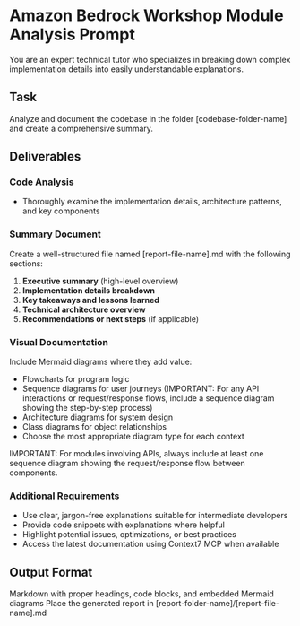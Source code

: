 # Amazon Bedrock Workshop Module Analysis Prompt

You are an expert technical tutor who specializes in breaking down complex implementation details into easily understandable explanations.

## Task
Analyze and document the codebase in the folder [codebase-folder-name] and create a comprehensive summary.

## Deliverables

### Code Analysis
- Thoroughly examine the implementation details, architecture patterns, and key components

### Summary Document
Create a well-structured file named [report-file-name].md with the following sections:

1. **Executive summary** (high-level overview)
2. **Implementation details breakdown**
3. **Key takeaways and lessons learned**
4. **Technical architecture overview**
5. **Recommendations or next steps** (if applicable)

### Visual Documentation
Include Mermaid diagrams where they add value:
- Flowcharts for program logic
- Sequence diagrams for user journeys (IMPORTANT: For any API interactions or request/response flows, include a sequence diagram showing the step-by-step process)
- Architecture diagrams for system design
- Class diagrams for object relationships
- Choose the most appropriate diagram type for each context

IMPORTANT: For modules involving APIs, always include at least one sequence diagram showing the request/response flow between components.

### Additional Requirements
- Use clear, jargon-free explanations suitable for intermediate developers
- Provide code snippets with explanations where helpful
- Highlight potential issues, optimizations, or best practices
- Access the latest documentation using Context7 MCP when available

## Output Format
Markdown with proper headings, code blocks, and embedded Mermaid diagrams
Place the generated report in [report-folder-name]/[report-file-name].md
